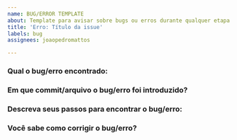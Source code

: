 ```yaml
---
name: BUG/ERROR TEMPLATE
about: Template para avisar sobre bugs ou erros durante qualquer etapa do pipeline.
title: 'Erro: Título da issue'
labels: bug
assignees: joaopedromattos

---
```


### Qual o bug/erro encontrado:

### Em que commit/arquivo o bug/erro foi introduzido?

### Descreva seus passos para encontrar o bug/erro:

### Você sabe como corrigir o bug/erro?
